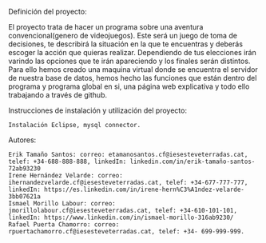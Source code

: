 

Definición del proyecto:

El proyecto trata de hacer un programa sobre una aventura convencional(genero de videojuegos). Este será un juego de toma de decisiones, te describirá la situación en la que te encuentras y deberás escoger la acción que quieras realizar. Dependiendo de tus elecciones irán varindo las opciones que te irán apareciendo y los finales serán distintos. Para ello hemos creado una maquina virtual donde se encuentra el servidor de nuestra base de datos, hemos hecho las funciones que están dentro del programa y programa global en si, una página web explicativa y todo ello trabajando a través de github.

Instrucciones de instalación y utilización del proyecto:

    Instalación Eclipse, mysql connector.

Autores:

    Erik Tamaño Santos: correo: etamanosantos.cf@iesesteveterradas.cat, telef: +34-688-888-888, linkedIn: linkedin.com/in/erik-tamaño-santos-72ab93230
    Irene Hernández Velarde: correo: ihernandezvelarde.cf@iesesteveterradas.cat, telef: +34-677-777-777, linkedIn: https://es.linkedin.com/in/irene-hern%C3%A1ndez-velarde-3bb07621a
    Ismael Morillo Labour: correo: jmorillolabour.cf@iesesteveterradas.cat, telef: +34-610-101-101, linkedIn: https://www.linkedin.com/in/ismael-morillo-316ab9230/
    Rafael Puerta Chamorro: correo: rpuertachamorro.cf@iesesteveterradas.cat, telef: +34- 699-999-999.

